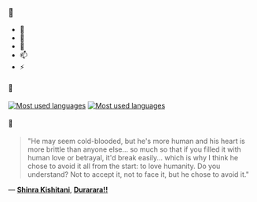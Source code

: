 ### 👋

- 🔭
- 🌱
- 💬
- 📫
- ⚡

#### 🧏

[![Most used languages](https://github-readme-stats-aynah.vercel.app/api/top-langs/?username=aynh&theme=solarized-dark&langs_count=6&layout=compact&hide_title=true)](https://github.com/anuraghazra/github-readme-stats#gh-dark-mode-only)
[![Most used languages](https://github-readme-stats-aynah.vercel.app/api/top-langs/?username=aynh&theme=solarized-light&langs_count=6&layout=compact&hide_title=true)](https://github.com/anuraghazra/github-readme-stats#gh-light-mode-only)

#### 💬

> "He may seem cold-blooded, but he's more human and his heart is more brittle than anyone else... so much so that if you filled it with human love or betrayal, it'd break easily... which is why I think he chose to avoid it all from the start: to love humanity. Do you understand? Not to accept it, not to face it, but he chose to avoid it."

&mdash; [**Shinra Kishitani**](https://myanimelist.net/character.php?q=Shinra%20Kishitani&cat=character), [**Durarara!!**](https://myanimelist.net/search/all?q=Durarara!!&cat=all)
